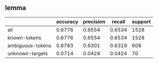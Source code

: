 
## lemma

|                  | accuracy | precision | recall | support |
|------------------|----------|-----------|--------|---------|
| all              | 0.8776   | 0.6554    | 0.6534 | 1528    |
| known-tokens     | 0.8776   | 0.6554    | 0.6534 | 1528    |
| ambiguous-tokens | 0.8783   | 0.6301    | 0.6319 | 608     |
| unknown-targets  | 0.0714   | 0.0424    | 0.0424 | 70      |

